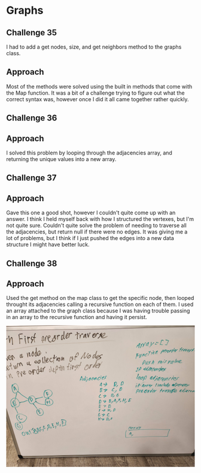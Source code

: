 # Graphs

## Challenge 35

I had to add a get nodes, size, and get neighbors method to the graphs class.

## Approach

Most of the methods were solved using the built in methods that come with the Map function. It was a bit of a challenge trying to figure out what the correct syntax was, however once I did it all came together rather quickly.

## Challenge 36  

## Approach  

I solved this problem by looping through the adjacencies array, and returning the unique values into a new array.  

## Challenge 37  

## Approach  

Gave this one a good shot, however I couldn't quite come up with an answer. I think I held myself back with how I structured the vertexes, but I'm not quite sure. Couldn't quite solve the problem of needing to traverse all the adjacencies, but return null if there were no edges. It was giving me a lot of problems, but I think if I just pushed the edges into a new data structure I might have better luck.  

## Challenge 38  

## Approach  

Used the get method on the map class to get the specific node, then looped throught its adjacencies calling a recursive function on each of them. I used an array attached to the graph class because I was having trouble passing in an array to the recursive function and having it persist.  

![whiteboard](./imgs/whiteboardGraphDepthFirst.jpg)